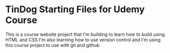 # TinDog Starting Files for Udemy Course

This is a course website project that I'm building to learn how to build using HTML and CSS
I'm also learning how to use version control and I'm using this course project to use with git and github
